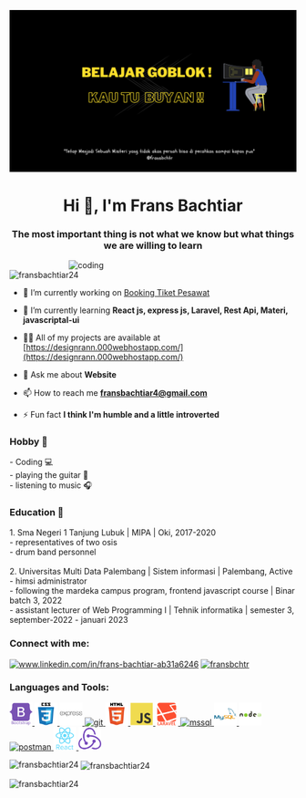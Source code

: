 ![MasterHead](https://github.com/fransbachtiar24/file-materi-assisten-dosen-/blob/master/images/huge.png)
<h1 align="center">Hi 👋, I'm Frans Bachtiar</h1>
<h3 align="center">The most important thing is not what we know but what things we are willing to learn</h3>
<img align="right" alt="coding" width="400" src="https://miro.medium.com/max/1100/1*IRGHmiGsa16stedQvIaZfw.gif">

<p align="left"> <img src="https://komarev.com/ghpvc/?username=fransbachtiar24&label=Profile%20views&color=0e75b6&style=flat" alt="fransbachtiar24" /> </p>

- 🔭 I’m currently working on [Booking Tiket Pesawat](https://github.com/fransbachtiar24/FEJS-my-team-booking-tiket-)

- 🌱 I’m currently learning **React js, express js, Laravel, Rest Api, Materi, javascriptal-ui**

- 👨‍💻 All of my projects are available at [https://designrann.000webhostapp.com/](https://designrann.000webhostapp.com/)

- 💬 Ask me about **Website**

- 📫 How to reach me **fransbachtiar4@gmail.com**

- ⚡ Fun fact **I think I'm humble and a little introverted**

<h3>Hobby 👏</h3>
<p align="left">
 - Coding 💻<br>
 - playing the guitar 🎸<br>
 - listening to music 🎧
<p/>

<h3>Education 🏫</h3>
<p align="left">
 1. Sma Negeri 1 Tanjung Lubuk | MIPA | Oki, 2017-2020<br>
   - representatives of two osis <br>
   - drum band personnel <br>
  <br>
 2. Universitas Multi Data Palembang | Sistem informasi | Palembang, Active <br>
   - himsi administrator <br>
   - following the mardeka campus program, frontend javascript course | Binar batch 3, 2022 <br>
   - assistant lecturer of Web Programming I | Tehnik informatika | semester 3, september-2022 - januari 2023
<p/>

<h3 align="left">Connect with me:</h3>
<p align="left">
<a href="https://linkedin.com/in/www.linkedin.com/in/frans-bachtiar-ab31a6246" target="blank"><img align="center" src="https://raw.githubusercontent.com/rahuldkjain/github-profile-readme-generator/master/src/images/icons/Social/linked-in-alt.svg" alt="www.linkedin.com/in/frans-bachtiar-ab31a6246" height="30" width="40" /></a>
<a href="https://instagram.com/fransbchtr" target="blank"><img align="center" src="https://raw.githubusercontent.com/rahuldkjain/github-profile-readme-generator/master/src/images/icons/Social/instagram.svg" alt="fransbchtr" height="30" width="40" /></a>
</p>

<h3 align="left">Languages and Tools:</h3>
<p align="left"> <a href="https://getbootstrap.com" target="_blank" rel="noreferrer"> <img src="https://raw.githubusercontent.com/devicons/devicon/master/icons/bootstrap/bootstrap-plain-wordmark.svg" alt="bootstrap" width="40" height="40"/> </a> <a href="https://www.w3schools.com/css/" target="_blank" rel="noreferrer"> <img src="https://raw.githubusercontent.com/devicons/devicon/master/icons/css3/css3-original-wordmark.svg" alt="css3" width="40" height="40"/> </a> <a href="https://expressjs.com" target="_blank" rel="noreferrer"> <img src="https://raw.githubusercontent.com/devicons/devicon/master/icons/express/express-original-wordmark.svg" alt="express" width="40" height="40"/> </a> <a href="https://git-scm.com/" target="_blank" rel="noreferrer"> <img src="https://www.vectorlogo.zone/logos/git-scm/git-scm-icon.svg" alt="git" width="40" height="40"/> </a> <a href="https://www.w3.org/html/" target="_blank" rel="noreferrer"> <img src="https://raw.githubusercontent.com/devicons/devicon/master/icons/html5/html5-original-wordmark.svg" alt="html5" width="40" height="40"/> </a> <a href="https://developer.mozilla.org/en-US/docs/Web/JavaScript" target="_blank" rel="noreferrer"> <img src="https://raw.githubusercontent.com/devicons/devicon/master/icons/javascript/javascript-original.svg" alt="javascript" width="40" height="40"/> </a> <a href="https://laravel.com/" target="_blank" rel="noreferrer"> <img src="https://raw.githubusercontent.com/devicons/devicon/master/icons/laravel/laravel-plain-wordmark.svg" alt="laravel" width="40" height="40"/> </a> <a href="https://www.microsoft.com/en-us/sql-server" target="_blank" rel="noreferrer"> <img src="https://www.svgrepo.com/show/303229/microsoft-sql-server-logo.svg" alt="mssql" width="40" height="40"/> </a> <a href="https://www.mysql.com/" target="_blank" rel="noreferrer"> <img src="https://raw.githubusercontent.com/devicons/devicon/master/icons/mysql/mysql-original-wordmark.svg" alt="mysql" width="40" height="40"/> </a> <a href="https://nodejs.org" target="_blank" rel="noreferrer"> <img src="https://raw.githubusercontent.com/devicons/devicon/master/icons/nodejs/nodejs-original-wordmark.svg" alt="nodejs" width="40" height="40"/> </a> <a href="https://postman.com" target="_blank" rel="noreferrer"> <img src="https://www.vectorlogo.zone/logos/getpostman/getpostman-icon.svg" alt="postman" width="40" height="40"/> </a> <a href="https://reactjs.org/" target="_blank" rel="noreferrer"> <img src="https://raw.githubusercontent.com/devicons/devicon/master/icons/react/react-original-wordmark.svg" alt="react" width="40" height="40"/> </a> <a href="https://redux.js.org" target="_blank" rel="noreferrer"> <img src="https://raw.githubusercontent.com/devicons/devicon/master/icons/redux/redux-original.svg" alt="redux" width="40" height="40"/> </a> </p>

<p><img align="left" src="https://github-readme-stats.vercel.app/api/top-langs?username=fransbachtiar24&show_icons=true&locale=en&layout=compact" alt="fransbachtiar24" /></p>

<p>&nbsp;<img align="center" src="https://github-readme-stats.vercel.app/api?username=fransbachtiar24&show_icons=true&locale=en" alt="fransbachtiar24" /></p>

<p><img align="center" src="https://github-readme-streak-stats.herokuapp.com/?user=fransbachtiar24&" alt="fransbachtiar24" /></p>
